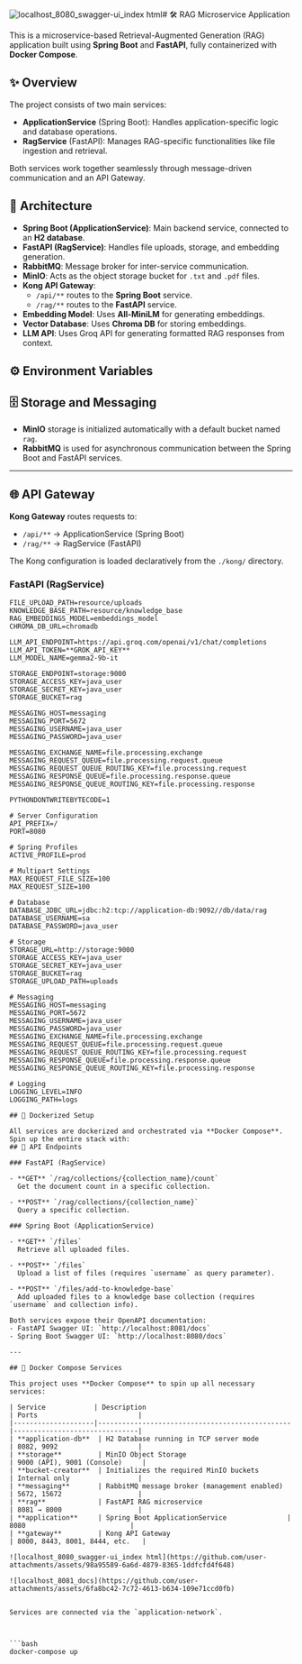 ![localhost_8080_swagger-ui_index html](https://github.com/user-attachments/assets/99417c7c-c803-4194-beae-d69d028d29ee)# 🛠️ RAG Microservice Application

This is a microservice-based Retrieval-Augmented Generation (RAG) application built using **Spring Boot** and **FastAPI**, fully containerized with **Docker Compose**.

## ✨ Overview

The project consists of two main services:
- **ApplicationService** (Spring Boot): Handles application-specific logic and database operations.
- **RagService** (FastAPI): Manages RAG-specific functionalities like file ingestion and retrieval.

Both services work together seamlessly through message-driven communication and an API Gateway.

## 🧩 Architecture

- **Spring Boot (ApplicationService)**: Main backend service, connected to an **H2 database**.
- **FastAPI (RagService)**: Handles file uploads, storage, and embedding generation.
- **RabbitMQ**: Message broker for inter-service communication.
- **MinIO**: Acts as the object storage bucket for `.txt` and `.pdf` files.
- **Kong API Gateway**:
  - `/api/**` routes to the **Spring Boot** service.
  - `/rag/**` routes to the **FastAPI** service.
- **Embedding Model**: Uses **All-MiniLM** for generating embeddings.
- **Vector Database**: Uses **Chroma DB** for storing embeddings.
- **LLM API**: Uses Groq API for generating formatted RAG responses from context.
## ⚙️ Environment Variables



## 🗄️ Storage and Messaging

- **MinIO** storage is initialized automatically with a default bucket named `rag`.
- **RabbitMQ** is used for asynchronous communication between the Spring Boot and FastAPI services.

---

## 🌐 API Gateway

**Kong Gateway** routes requests to:
- `/api/**` → ApplicationService (Spring Boot)
- `/rag/**` → RagService (FastAPI)

The Kong configuration is loaded declaratively from the `./kong/` directory.

### FastAPI (RagService)

```env
FILE_UPLOAD_PATH=resource/uploads
KNOWLEDGE_BASE_PATH=resource/knowledge_base
RAG_EMBEDDINGS_MODEL=embeddings_model
CHROMA_DB_URL=chromadb

LLM_API_ENDPOINT=https://api.groq.com/openai/v1/chat/completions
LLM_API_TOKEN=**GROK_API_KEY**
LLM_MODEL_NAME=gemma2-9b-it

STORAGE_ENDPOINT=storage:9000
STORAGE_ACCESS_KEY=java_user
STORAGE_SECRET_KEY=java_user
STORAGE_BUCKET=rag

MESSAGING_HOST=messaging
MESSAGING_PORT=5672
MESSAGING_USERNAME=java_user
MESSAGING_PASSWORD=java_user

MESSAGING_EXCHANGE_NAME=file.processing.exchange
MESSAGING_REQUEST_QUEUE=file.processing.request.queue
MESSAGING_REQUEST_QUEUE_ROUTING_KEY=file.processing.request
MESSAGING_RESPONSE_QUEUE=file.processing.response.queue
MESSAGING_RESPONSE_QUEUE_ROUTING_KEY=file.processing.response

PYTHONDONTWRITEBYTECODE=1

# Server Configuration
API_PREFIX=/
PORT=8080

# Spring Profiles
ACTIVE_PROFILE=prod

# Multipart Settings
MAX_REQUEST_FILE_SIZE=100
MAX_REQUEST_SIZE=100

# Database
DATABASE_JDBC_URL=jdbc:h2:tcp://application-db:9092//db/data/rag
DATABASE_USERNAME=sa
DATABASE_PASSWORD=java_user

# Storage
STORAGE_URL=http://storage:9000
STORAGE_ACCESS_KEY=java_user
STORAGE_SECRET_KEY=java_user
STORAGE_BUCKET=rag
STORAGE_UPLOAD_PATH=uploads

# Messaging
MESSAGING_HOST=messaging
MESSAGING_PORT=5672
MESSAGING_USERNAME=java_user
MESSAGING_PASSWORD=java_user
MESSAGING_EXCHANGE_NAME=file.processing.exchange
MESSAGING_REQUEST_QUEUE=file.processing.request.queue
MESSAGING_REQUEST_QUEUE_ROUTING_KEY=file.processing.request
MESSAGING_RESPONSE_QUEUE=file.processing.response.queue
MESSAGING_RESPONSE_QUEUE_ROUTING_KEY=file.processing.response

# Logging
LOGGING_LEVEL=INFO
LOGGING_PATH=logs

## 🐳 Dockerized Setup

All services are dockerized and orchestrated via **Docker Compose**. Spin up the entire stack with:
## 📜 API Endpoints

### FastAPI (RagService)

- **GET** `/rag/collections/{collection_name}/count`  
  Get the document count in a specific collection.

- **POST** `/rag/collections/{collection_name}`  
  Query a specific collection.

### Spring Boot (ApplicationService)

- **GET** `/files`  
  Retrieve all uploaded files.

- **POST** `/files`  
  Upload a list of files (requires `username` as query parameter).

- **POST** `/files/add-to-knowledge-base`  
  Add uploaded files to a knowledge base collection (requires `username` and collection info).

Both services expose their OpenAPI documentation:
- FastAPI Swagger UI: `http://localhost:8081/docs`
- Spring Boot Swagger UI: `http://localhost:8080/docs`

---

## 🐳 Docker Compose Services

This project uses **Docker Compose** to spin up all necessary services:

| Service            | Description                                    | Ports                         |
|--------------------|------------------------------------------------|-------------------------------|
| **application-db**  | H2 Database running in TCP server mode        | 8082, 9092                    |
| **storage**         | MinIO Object Storage                          | 9000 (API), 9001 (Console)     |
| **bucket-creator**  | Initializes the required MinIO buckets        | Internal only                 |
| **messaging**       | RabbitMQ message broker (management enabled)  | 5672, 15672                   |
| **rag**             | FastAPI RAG microservice                      | 8081 → 8000                   |
| **application**     | Spring Boot ApplicationService               | 8080                          |
| **gateway**         | Kong API Gateway                              | 8000, 8443, 8001, 8444, etc.   |

![localhost_8080_swagger-ui_index html](https://github.com/user-attachments/assets/98a95589-6a6d-4879-8365-1ddfcfd4f648)

![localhost_8081_docs](https://github.com/user-attachments/assets/6fa8bc42-7c72-4613-b634-109e71ccd0fb)


Services are connected via the `application-network`.



```bash
docker-compose up
